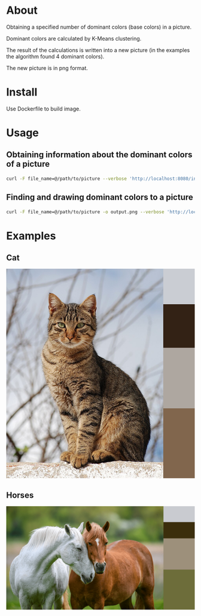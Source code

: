 # About

Obtaining a specified number of dominant colors (base colors) in a picture.

Dominant colors are calculated by K-Means clustering.

The result of the calculations is written into a new picture (in the examples the algorithm found 4 dominant colors).

The new picture is in png format.

# Install

Use Dockerfile to build image.

# Usage

## Obtaining information about the dominant colors of a picture
```bash
curl -F file_name=@/path/to/picture --verbose 'http://localhost:8080/info?number_of_clusters=4&max_try_count=30' | json_pp
```

## Finding and drawing dominant colors to a picture
```bash
curl -F file_name=@/path/to/picture -o output.png --verbose 'http://localhost:8080/draw?number_of_clusters=4&max_try_count=30'
```

# Examples

## Cat
![Cat](images/cat.png "Cat")

## Horses
![Horses](images/horses.png "Horses")